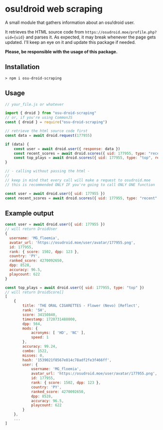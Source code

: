 
# osu!droid web scraping

A small module that gathers information about an osu!droid user.

It retrieves the HTML source code from `https://osudroid.moe/profile.php?uid={uid}` and parses it. As expected, it may break whenever the page gets updated. I'll keep an eye on it and update this package if needed.

**Please, be responsible with the usage of this package.**




## Installation
```
> npm i osu-droid-scraping
```
## Usage
```js
// your_file.js or whatever

import { droid } from "osu-droid-scraping"
// or, if you're using CommonJS
const { droid } = require("osu-droid-scraping")

// retrieve the html source code first
const data = await droid.request(177955)

if (data) {
	const user = await droid.user({ response: data })
	const recent_scores = await droid.scores({ uid: 177955, type: "recent", response: data })
	const top_plays = await droid.scores({ uid: 177955, type: "top", response: data })
}

// - calling without passing the html -
//
// keep in mind that every call will make a request to osudroid.moe
// this is recommended ONLY IF you're going to call ONLY ONE function

const user = await droid.user({ uid: 177955 })
const recent_scores = await droid.scores({ uid: 177955, type: "recent" })

```

## Example output

```js
const user = await droid.user({ uid: 177955 })
// will return DroidUser
{
  username: 'MG_floemia',
  avatar_url: 'https://osudroid.moe/user/avatar/177955.png',
  id: 177955,
  rank: { score: 1502, dpp: 123 },
  country: 'PY',
  ranked_score: 4270092650,
  dpp: 8528,
  accuracy: 96.5,
  playcount: 622
}
```

```js
const top_plays = await droid.user({ uid: 177955, type: "top" })
// will return DroidScore[]
[
    {
        title: 'THE ORAL CIGARETTES - Flower (Nevo) [Reflect',
        rank: 'SH',
        score: 34150840,
        timestamp: 1720731488000,
        dpp: 564,
        mods: {
            acronyms: [ 'HD', 'NC' ],
            speed: 1
        },
        accuracy: 99.24,
        combo: 1522,
        misses: 0,
        hash: '1539021f8567e814c78adf2fe3f466ff',
        user: {
            username: 'MG_floemia',
            avatar_url: 'https://osudroid.moe/user/avatar/177955.png',
            id: 177955,
            rank: { score: 1502, dpp: 123 },
            country: 'PY',
            ranked_score: 4270092650,
            dpp: 8528,
            accuracy: 96.5,
            playcount: 622
        }
    },
	...
]